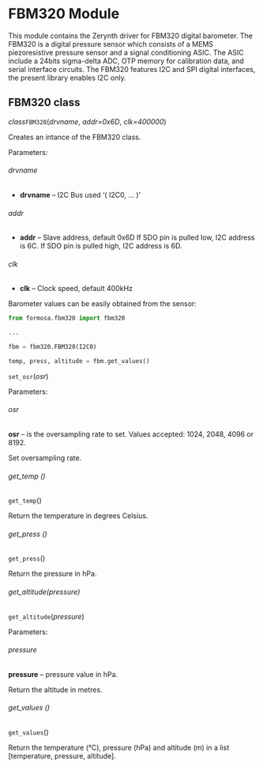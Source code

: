 # FBM320 Module

This module contains the Zerynth driver for FBM320 digital barometer. The FBM320 is a digital pressure sensor which consists of a MEMS piezoresistive pressure sensor and a signal conditioning ASIC. The ASIC include a 24bits sigma-delta ADC, OTP memory for calibration data, and serial interface circuits. The FBM320 features I2C and SPI digital interfaces, the present library enables I2C only.

## FBM320 class

_class_`FBM320`(_drvname_,  _addr=0x6D_,  _clk=400000_)

Creates an intance of the FBM320 class.

Parameters:
###### drvname
- **drvname**  – I2C Bus used ‘( I2C0, ... )’
###### addr
- **addr**  – Slave address, default 0x6D If SDO pin is pulled low, I2C address is 6C. If SDO pin is pulled high, I2C address is 6D.
###### clk
- **clk**  – Clock speed, default 400kHz

Barometer values can be easily obtained from the sensor:
```python
from formosa.fbm320 import fbm320

...

fbm = fbm320.FBM320(I2C0)

temp, press, altitude = fbm.get_values()
```

`set_osr`(_osr_)

Parameters:
###### osr
**osr**  – is the oversampling rate to set. Values accepted: 1024, 2048, 4096 or 8192.

Set oversampling rate.
###### get_temp ()
`get_temp`()

Return the temperature in degrees Celsius.
###### get_press ()
`get_press`()

Return the pressure in hPa.
###### get_altitude(_pressure_)
`get_altitude`(_pressure_)

Parameters:
###### pressure 
**pressure**  – pressure value in hPa.

Return the altitude in metres.
###### get_values ()
`get_values`()

Return the temperature (°C), pressure (hPa) and altitude (m) in a list [temperature, pressure, altitude].
<!--stackedit_data:
eyJoaXN0b3J5IjpbLTEwNDQxMDMzOTVdfQ==
-->
